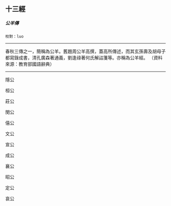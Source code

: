 

## 十三經

##### 公羊傳
`校對：luo`

* * *

春秋三傳之一，簡稱為公羊。舊題周公羊高撰，蓋高所傳述，而其玄孫壽及胡母子都寫錄成書，清孔廣森著通義，劉逢祿著何氏解詁箋等。亦稱為公羊經。 （資料來源：教育部國語辭典）

* * *

隱公

桓公

莊公

閔公

僖公

文公

宣公

成公

襄公

昭公

定公

哀公

